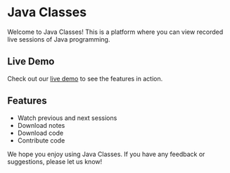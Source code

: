 # Java Classes

Welcome to Java Classes! This is a platform where you can view recorded live sessions of Java programming. 

## Live Demo

Check out our [live demo](http://javaclasses.rf.gd/) to see the features in action.

## Features

* Watch previous and next sessions
* Download notes
* Download code
* Contribute code

We hope you enjoy using Java Classes. If you have any feedback or suggestions, please let us know!

